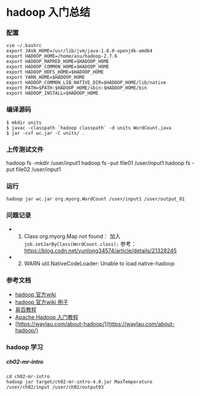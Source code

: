 # hadoop 入门总结

### 配置
```
vim ~/.bashrc
export JAVA_HOME=/usr/lib/jvm/java-1.8.0-openjdk-amd64
export HADOOP_HOME=/home/asu/hadoop-2.7.6
export HADOOP_MAPRED_HOME=$HADOOP_HOME 
export HADOOP_COMMON_HOME=$HADOOP_HOME 
export HADOOP_HDFS_HOME=$HADOOP_HOME 
export YARN_HOME=$HADOOP_HOME 
export HADOOP_COMMON_LIB_NATIVE_DIR=$HADOOP_HOME/lib/native 
export PATH=$PATH:$HADOOP_HOME/sbin:$HADOOP_HOME/bin 
export HADOOP_INSTALL=$HADOOP_HOME
```

### 编译源码
```
$ mkdir units
$ javac -classpath `hadoop classpath` -d units WordCount.java
$ jar -cvf wc.jar -C units/ . 
```

### 上传测试文件
hadoop fs -mkdir /user/input1
hadoop fs -put file01 /user/input1
hadoop fs -put file02 /user/input1

### 运行
```
hadoop jar wc.jar org.myorg.WordCount /user/input1 /user/output_01
```

### 问题记录
- 1. Class org.myorg.Map not found：
加入`job.setJarByClass(WordCount.class);`
参考：https://blog.csdn.net/yunlong34574/article/details/21328245

- 2. WARN util.NativeCodeLoader: Unable to load native-hadoop

### 参考文档
- [hadoop 官方wiki](https://hadoop.apache.org/docs/stable/hadoop-project-dist/hadoop-common/SingleCluster.html)
- [hadoop 官方wiki 例子](https://wiki.apache.org/hadoop/WordCount)
- [易百教程](https://www.yiibai.com/hadoop/)
- [Apache Hadoop 入门教程](http://www.importnew.com/21536.html)
- [https://waylau.com/about-hadoop/](https://waylau.com/about-hadoop/)

### hadoop 学习
##### ch02-mr-intro
```
cd ch02-mr-intro
hadoop jar target/ch02-mr-intro-4.0.jar MaxTemperature /user/ch02/input /user/ch02/output03
```
